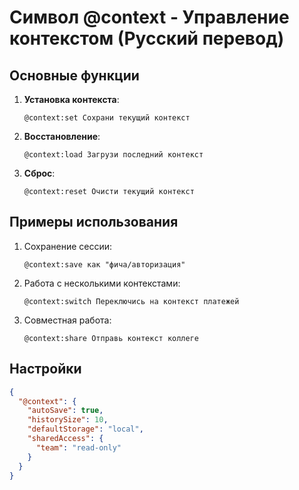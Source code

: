 # Символ @context - Управление контекстом (Русский перевод)

## Основные функции
1. **Установка контекста**:
   ```cursor
   @context:set Сохрани текущий контекст
   ```

2. **Восстановление**:
   ```cursor
   @context:load Загрузи последний контекст
   ```

3. **Сброс**:
   ```cursor
   @context:reset Очисти текущий контекст
   ```

## Примеры использования
1. Сохранение сессии:
   ```cursor
   @context:save как "фича/авторизация"
   ```

2. Работа с несколькими контекстами:
   ```cursor
   @context:switch Переключись на контекст платежей
   ```

3. Совместная работа:
   ```cursor
   @context:share Отправь контекст коллеге
   ```

## Настройки
```json
{
  "@context": {
    "autoSave": true,
    "historySize": 10,
    "defaultStorage": "local",
    "sharedAccess": {
      "team": "read-only"
    }
  }
}
```